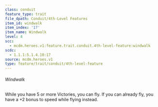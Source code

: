 ```yaml
---
class: conduit
feature_type: trait
file_dpath: Conduit/4th-Level Features
item_id: windwalk
item_index: '17'
item_name: Windwalk
level: 4
scc:
  - mcdm.heroes.v1:feature.trait.conduit.4th-level-feature:windwalk
scdc:
  - 1.1.1:5.1.4.10:17
source: mcdm.heroes.v1
type: feature/trait/conduit/4th-level-feature
---
```


###### Windwalk

While you have 5 or more Victories, you can fly. If you can already fly, you have a +2 bonus to speed while flying instead.
